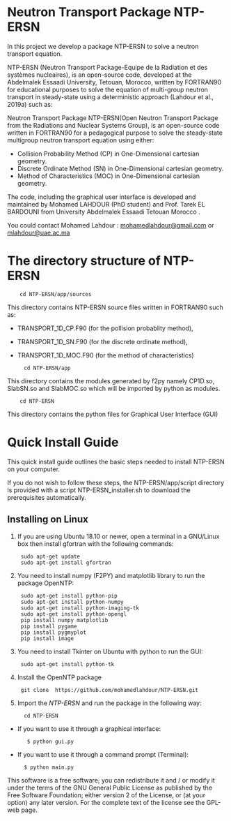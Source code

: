 # Neutron Transport Package NTP-ERSN

In this project we develop a package NTP-ERSN to solve a neutron transport equation.


NTP-ERSN (Neutron Transport Package-Equipe de la Radiation et des systèmes nucleaires), is an open-source code, developed at the Abdelmalek Essaadi University, Tetouan, Morocco, written by FORTRAN90 for educational purposes to solve the equation of multi-group neutron transport in steady-state using a deterministic approach (Lahdour et al., 2019a) such as:


Neutron Transport Package NTP-ERSN(Open Neutron Transport Package from the Radiations and Nuclear Systems Group), is an open-source code written in FORTRAN90 for a pedagogical purpose to solve the steady-state multigroup neutron transport equation using either:

* Collision Probability Method (CP) in One-Dimensional cartesian geometry. 
* Discrete Ordinate Method (SN) in One-Dimensional cartesian geometry. 
* Method of Characteristics (MOC) in One-Dimensional cartesian geometry. 

The code, including the graphical user interface is developed and maintained by Mohamed LAHDOUR (PhD student) and Prof. Tarek EL BARDOUNI from University Abdelmalek Essaadi Tetouan Morocco .

You could contact Mohamed Lahdour : mohamedlahdour@gmail.com or mlahdour@uae.ac.ma

The directory structure of NTP-ERSN
=============

        cd NTP-ERSN/app/sources

This directory contains NTP-ERSN source files written in FORTRAN90 such as:

* TRANSPORT_1D_CP.F90 (for the pollision probablity method),
* TRANSPORT_1D_SN.F90 (for the discrete ordinate method),
* TRANSPORT_1D_MOC.F90 (for the method of characteristics)

        cd NTP-ERSN/app

This directory contains the modules generated by f2py namely CP1D.so, SlabSN.so and SlabMOC.so which will be imported by python as modules.

        cd NTP-ERSN

This directory contains the python files for Graphical User Interface (GUI)

Quick Install Guide
=============

This quick install guide outlines the basic steps needed to install NTP-ERSN on your computer.

If you do not wish to follow these steps, the NTP-ERSN/app/script directory is provided with a script NTP-ERSN_installer.sh to download the prerequisites automatically.

Installing on Linux
-------------------

1. If you are using Ubuntu 18.10 or newer, open a terminal in a GNU/Linux box then install gfortran with the following commands:

        sudo apt-get update
        sudo apt-get install gfortran

2. You need to install numpy (F2PY) and matplotlib library to run the package OpenNTP:

        sudo apt-get install python-pip
        sudo apt-get install python-numpy
        sudo apt-get install python-imaging-tk
        sudo apt-get install python-opengl
        pip install numpy matplotlib
        pip install pygame
        pip install pygmyplot
        pip install image


3. You need to install Tkinter on Ubuntu with python to run the GUI:

        sudo apt-get install python-tk 

4. Install the OpenNTP package

        git clone  https://github.com/mohamedlahdour/NTP-ERSN.git

5. Import the *NTP-ERSN* and run the package in the following way:
    
         cd NTP-ERSN
    
* If you want to use it through a graphical interface:

         $ python gui.py

* If you want to use it through a command prompt (Terminal):

        $ python main.py
    

This software is a free software; you can redistribute it and / or modify it under the terms of the GNU General Public License as published by the Free Software Foundation; either version 2 of the License, or (at your option) any later version. For the complete text of the license see the GPL-web page.
